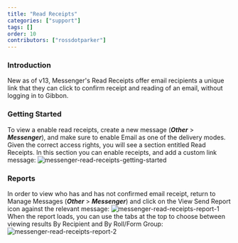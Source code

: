 ```yaml
---
title: "Read Receipts"
categories: ["support"]
tags: []
order: 10
contributors: ["rossdotparker"]
---
```


### Introduction

New as of v13, Messenger's Read Receipts offer email recipients a unique link that they can click to confirm receipt and reading of an email, without logging in to Gibbon.

### Getting Started

To view a enable read receipts, create a new message (___Other___ > ___Messenger___), and make sure to enable Email as one of the delivery modes. Given the correct access rights, you will see a section entitled Read Receipts. In this section you can enable receipts, and add a custom link message: ![messenger-read-receipts-getting-started](/img/teachers/messenger/Messenger-Read-Receipts-Getting-Started-1024x333.png)

### Reports

In order to view who has and has not confirmed email receipt, return to Manage Messages (___Other___ > ___Messenger___) and click on the View Send Report icon against the relevant message: ![messenger-read-receipts-report-1](/img/teachers/messenger/Messenger-Read-Receipts-Report-1.png) When the report loads, you can use the tabs at the top to choose between viewing results By Recipient and By Roll/Form Group: ![messenger-read-receipts-report-2](/img/teachers/messenger/Messenger-Read-Receipts-Report-2-1024x638.png)
